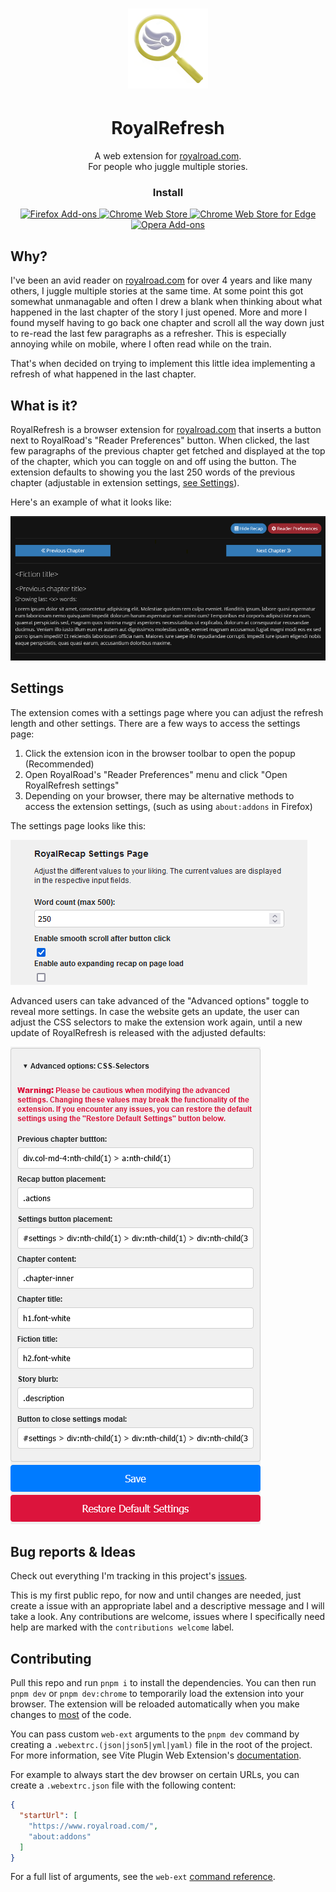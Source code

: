 <h1 align="center">
  <img src="src/public/icons/royalroad_128.png" alt="RoyalRefresh Logo" width="128" height="128">
</h1>

<h1 align="center">RoyalRefresh</h1>

<p align="center">A web extension for <a href="https://royalroad.com">royalroad.com</a>.<br>For people who juggle multiple stories.</p>

<h3 align="center">Install</h3>
<p align="center">
  <a href="https://addons.mozilla.org/en-US/firefox/addon/royalrefresh">
    <img src="https://img.shields.io/badge/Firefox-royalrefresh-orange?logo=firefoxbrowser&style=for-the-badge" alt="Firefox Add-ons">
  </a>
  <a href="https://chromewebstore.google.com/detail/royalrefresh/dfedgngibbhkdhcengnfhdolgcogmijc">
    <img src="https://img.shields.io/badge/Chrome-royalrefresh-blue?logo=googlechrome&style=for-the-badge" alt="Chrome Web Store">
  </a>
  <!-- MSFT does not allow the use of the Edge logo -->
  <a href="https://chromewebstore.google.com/detail/royalrefresh/dfedgngibbhkdhcengnfhdolgcogmijc">
    <img src="https://img.shields.io/badge/Edge-royalrefresh-green?&style=for-the-badge" alt="Chrome Web Store for Edge">
  </a>
  <a href="https://chromewebstore.google.com/detail/royalrefresh/dfedgngibbhkdhcengnfhdolgcogmijc">
    <img src="https://img.shields.io/badge/Opera-royalrefresh-red?logo=opera&style=for-the-badge" alt="Opera Add-ons">
  </a>
</p>

## Why?

I've been an avid reader on [royalroad.com](https://royalroad.com) for over 4 years and like many others, I juggle
multiple stories at the same time. At some point this got somewhat unmanagable and often I drew a blank when thinking
about what happened in the last chapter of the story I just opened. More and more I found myself having to go back one
chapter and scroll all the way down just to re-read the last few paragraphs as a refresher. This is especially annoying
while on mobile, where I often read while on the train.

That's when decided on trying to implement this little idea implementing a refresh of what happened in the last chapter.

## What is it?

RoyalRefresh is a browser extension for [royalroad.com](https://royalroad.com)
that inserts a button next to RoyalRoad's "Reader Preferences" button. When clicked, the last few paragraphs of the
previous chapter get fetched and displayed at the top of the chapter, which you can toggle on and off using the button.
The extension defaults to showing you the last 250 words of the previous chapter (adjustable in extension settings,
[see Settings](#settings)).

Here's an example of what it looks like:

![Refresh example](docs/recap_example.png)

## Settings

The extension comes with a settings page where you can adjust the refresh length and other settings.
There are a few ways to access the settings page:

1. Click the extension icon in the browser toolbar to open the popup (Recommended)
1. Open RoyalRoad's "Reader Preferences" menu and click "Open RoyalRefresh settings"
1. Depending on your browser, there may be alternative methods to access the extension settings,
(such as using `about:addons` in Firefox)

The settings page looks like this:

![Settings page](docs/basic_settings.png)

Advanced users can take advanced of the "Advanced options" toggle to reveal more settings. In case the website gets an
update, the user can adjust the CSS selectors to make the extension work again, until a new update of RoyalRefresh is
released with the adjusted defaults:

![Advanced settings](docs/advanced_settings.png)

## Bug reports & Ideas

Check out everything I'm tracking in this project's [issues](https://github.com/Seismix/royalrefresh/issues/).

This is my first public repo, for now and until changes are needed, just create a issue with an appropriate label and a
descriptive message and I will take a look. Any contributions are welcome, issues where I specifically need help are
marked with the `contributions welcome` label.

## Contributing

Pull this repo and run `pnpm i` to install the dependencies. You can then run `pnpm dev` or `pnpm dev:chrome`
to temporarily load the extension into your browser. The extension will be reloaded automatically when you make changes
to [most](https://github.com/aklinker1/vite-plugin-web-extension/issues) of the code.

You can pass custom `web-ext` arguments to the `pnpm dev` command by creating a `.webextrc.(json|json5|yml|yaml)` file
in the root of the project. For more information, see Vite Plugin Web Extension's
[documentation](https://vite-plugin-web-extension.aklinker1.io/guide/configure-browser-startup.html#config-files).

For example to always start the dev browser on certain URLs, you can create a `.webextrc.json` file with the
following content:

```json
{
  "startUrl": [
    "https://www.royalroad.com/",
    "about:addons"
  ]
}
```

For a full list of arguments, see the `web-ext`
[command reference](https://extensionworkshop.com/documentation/develop/web-ext-command-reference/).
